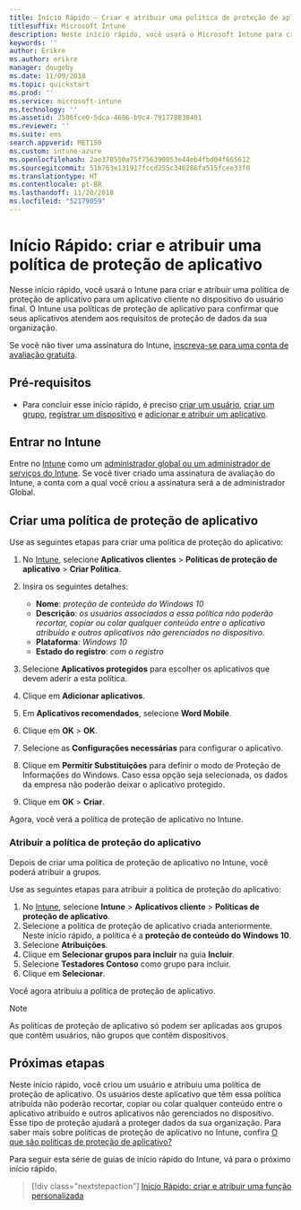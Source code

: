 ```yaml
---
title: Início Rápido – Criar e atribuir uma política de proteção de aplicativo
titlesuffix: Microsoft Intune
description: Neste início rápido, você usará o Microsoft Intune para criar e atribuir uma política de proteção de aplicativo.
keywords: ''
author: Erikre
ms.author: erikre
manager: dougeby
ms.date: 11/09/2018
ms.topic: quickstart
ms.prod: ''
ms.service: microsoft-intune
ms.technology: ''
ms.assetid: 2586fce0-5dca-4686-b9c4-791778838401
ms.reviewer: ''
ms.suite: ems
search.appverid: MET150
ms.custom: intune-azure
ms.openlocfilehash: 2ae378550a75f756390053e44eb4fbd04f665612
ms.sourcegitcommit: 51b763e131917fccd255c346286fa515fcee33f0
ms.translationtype: HT
ms.contentlocale: pt-BR
ms.lasthandoff: 11/20/2018
ms.locfileid: "52179059"
---
```

# <a name="quickstart-create-and-assign-an-app-protection-policy"></a>Início Rápido: criar e atribuir uma política de proteção de aplicativo

Nesse início rápido, você usará o Intune para criar e atribuir uma política de proteção de aplicativo para um aplicativo cliente no dispositivo do usuário final. O Intune usa políticas de proteção de aplicativo para confirmar que seus aplicativos atendem aos requisitos de proteção de dados da sua organização.

Se você não tiver uma assinatura do Intune, [inscreva-se para uma conta de avaliação gratuita](free-trial-sign-up.md).

## <a name="prerequisites"></a>Pré-requisitos

- Para concluir esse início rápido, é preciso [criar um usuário](quickstart-create-user.md), [criar um grupo](quickstart-create-group.md), [registrar um dispositivo](quickstart-setup-auto-enrollment.md) e [adicionar e atribuir um aplicativo](quickstart-add-assign-app.md).

## <a name="sign-in-to-intune"></a>Entrar no Intune

Entre no [Intune](https://aka.ms/intuneportal) como um [administrador global ou um administrador de serviços do Intune](users-add.md#types-of-administrators). Se você tiver criado uma assinatura de avaliação do Intune, a conta com a qual você criou a assinatura será a de administrador Global.

## <a name="create-an-app-protection-policy"></a>Criar uma política de proteção de aplicativo

Use as seguintes etapas para criar uma política de proteção do aplicativo:

1. No [Intune](https://aka.ms/intuneportal), selecione **Aplicativos clientes** > **Políticas de proteção de aplicativo** > **Criar Política**. 
2. Insira os seguintes detalhes: 

    - **Nome**: *proteção de conteúdo do Windows 10*
    - **Descrição**: *os usuários associados a essa política não poderão recortar, copiar ou colar qualquer conteúdo entre o aplicativo atribuído e outros aplicativos não gerenciados no dispositivo.*
    - **Plataforma**: *Windows 10*
    - **Estado do registro**: *com o registro*

3. Selecione **Aplicativos protegidos** para escolher os aplicativos que devem aderir a esta política.
4. Clique em **Adicionar aplicativos**.
5. Em **Aplicativos recomendados**, selecione **Word Mobile**.
5. Clique em **OK** > **OK**. 
6. Selecione as **Configurações necessárias** para configurar o aplicativo.
7. Clique em **Permitir Substituições** para definir o modo de Proteção de Informações do Windows. Caso essa opção seja selecionada, os dados da empresa não poderão deixar o aplicativo protegido.
8. Clique em **OK** > **Criar**.

Agora, você verá a política de proteção de aplicativo no Intune.

### <a name="assign-the-app-protection-policy"></a>Atribuir a política de proteção do aplicativo

Depois de criar uma política de proteção de aplicativo no Intune, você poderá atribuir a grupos. 

Use as seguintes etapas para atribuir a política de proteção do aplicativo:

1.  No [Intune](https://aka.ms/intuneportal), selecione **Intune** > **Aplicativos cliente** > **Políticas de proteção de aplicativo**. 
2.  Selecione a política de proteção de aplicativo criada anteriormente. Neste início rápido, a política é a **proteção de conteúdo do Windows 10**.
3.  Selecione **Atribuições**.
4.  Clique em **Selecionar grupos para incluir** na guia **Incluir**.
5.  Selecione **Testadores Contoso** como grupo para incluir.
6.  Clique em **Selecionar**. 

Você agora atribuiu a política de proteção de aplicativo.

> [!NOTE]
> As políticas de proteção de aplicativo só podem ser aplicadas aos grupos que contêm usuários, não grupos que contêm dispositivos.

## <a name="next-steps"></a>Próximas etapas

Neste início rápido, você criou um usuário e atribuiu uma política de proteção de aplicativo. Os usuários deste aplicativo que têm essa política atribuída não poderão recortar, copiar ou colar qualquer conteúdo entre o aplicativo atribuído e outros aplicativos não gerenciados no dispositivo. Esse tipo de proteção ajudará a proteger dados da sua organização. Para saber mais sobre políticas de proteção de aplicativo no Intune, confira [O que são políticas de proteção de aplicativo?](app-protection-policy.md)

Para seguir esta série de guias de início rápido do Intune, vá para o próximo início rápido.

> [!div class="nextstepaction"]
> [Início Rápido: criar e atribuir uma função personalizada](quickstart-create-custom-role.md)
